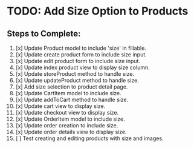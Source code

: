 # TODO: Add Size Option to Products

## Steps to Complete:
1. [x] Update Product model to include 'size' in fillable.
2. [x] Update create product form to include size input.
3. [x] Update edit product form to include size input.
4. [x] Update index product view to display size column.
5. [x] Update storeProduct method to handle size.
6. [x] Update updateProduct method to handle size.
7. [x] Add size selection to product detail page.
8. [x] Update CartItem model to include size.
9. [x] Update addToCart method to handle size.
10. [x] Update cart view to display size.
11. [x] Update checkout view to display size.
12. [x] Update OrderItem model to include size.
13. [x] Update order creation to include size.
14. [x] Update order details view to display size.
15. [ ] Test creating and editing products with size and images.
